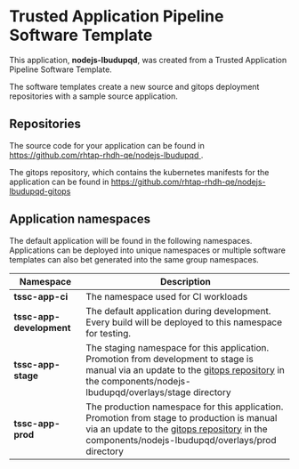 # Trusted Application Pipeline Software Template

This application, **nodejs-lbudupqd**, was created from a Trusted Application Pipeline Software Template.

The software templates create a new source and gitops deployment repositories with a sample source application. 

## Repositories

The source code for your application can be found in [https://github.com/rhtap-rhdh-qe/nodejs-lbudupqd ](https://github.com/rhtap-rhdh-qe/nodejs-lbudupqd ).
 
The gitops repository, which contains the kubernetes manifests for the application can be found in 
[https://github.com/rhtap-rhdh-qe/nodejs-lbudupqd-gitops ](https://github.com/rhtap-rhdh-qe/nodejs-lbudupqd-gitops ) 

## Application namespaces 

The default application will be found in the following namespaces. Applications can be deployed into unique namespaces or multiple software templates can also bet generated into the same group namespaces.  

|  Namespace   |  Description   |  
| -------- | -------- |
| **tssc-app-ci** | The namespace used for CI workloads |
| **tssc-app-development** | The default application during development. Every build will be deployed to this namespace for testing. |
| **tssc-app-stage** | The staging namespace for this application. Promotion from development to stage is manual via an update to the [gitops repository](https://github.com/rhtap-rhdh-qe/nodejs-lbudupqd-gitops ) in the components/nodejs-lbudupqd/overlays/stage directory |
| **tssc-app-prod** | The production namespace for this application. Promotion from stage to production is manual via an update to the [gitops repository](https://github.com/rhtap-rhdh-qe/nodejs-lbudupqd-gitops ) in the components/nodejs-lbudupqd/overlays/prod directory |